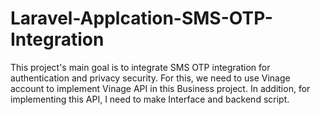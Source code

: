 # Laravel-Applcation-SMS-OTP-Integration
This project's main goal is to integrate SMS OTP integration for authentication and privacy security.
For this, we need to use Vinage account to implement Vinage API in this Business project.
In addition, for implementing this API, I need to make Interface and backend script.
